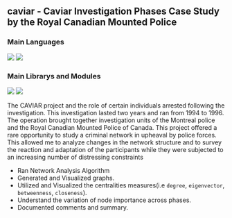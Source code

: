 ## caviar - Caviar Investigation Phases Case Study by the Royal Canadian Mounted Police
### Main Languages
<p>
<img src="https://img.shields.io/badge/python-3670A0?style=for-the-badge&logo=python&logoColor=ffdd54">
<img src="https://img.shields.io/badge/Markdown-000000?style=for-the-badge&logo=markdown&logoColor=white"></p>

### Main Librarys and Modules
<p><img src="https://img.shields.io/badge/numpy-%23013243.svg?style=for-the-badge&logo=numpy&logoColor=white">
<img src="https://img.shields.io/badge/pandas-%23150458.svg?style=for-the-badge&logo=pandas&logoColor=white">
</p>

The CAVIAR project and the role of certain individuals arrested following the investigation. This investigation lasted two years and ran from 1994 to 1996. The operation brought together investigation units of the Montreal police and the Royal Canadian Mounted Police of Canada.
This project offered a rare opportunity to study a criminal network in upheaval by police forces. This allowed me to analyze changes in the network structure and to survey the reaction and adaptation of the participants while they were subjected to an increasing number of distressing constraints

-  Ran Network Analysis Algorithm
-  Generated and Visualized graphs.
-  Utilized and Visualized the centralities measures(i.e `degree`, `eigenvector`, `betweenness`, `closeness`).
-  Understand the variation of node importance across phases.
-  Documented comments and summary.
